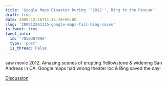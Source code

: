 ```yaml
---
title: 'Google Maps Disaster During ''2012'', Bing to the Rescue'
draft: true
date: 2009-12-26T11:15:39+00:00
slug: '200912261115-google-maps-fail-bing-saves'
is_tweet: true
tweet_info:
  id: '7050387998'
  type: 'post'
  is_thread: False
---
```




saw movie 2012. Amazing scenes of erupting Yellowstone & widening San Andreas in CA. Google maps had wrong theater loc & Bing saved the day!

[Discussion](https://x.com/sytelus/status/7050387998)
